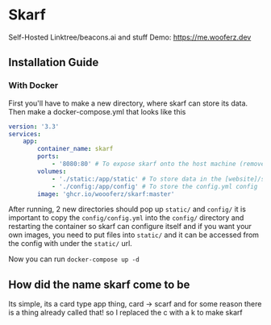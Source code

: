 # Skarf
Self-Hosted Linktree/beacons.ai and stuff
Demo: https://me.wooferz.dev

## Installation Guide

### With Docker

First you'll have to make a new directory, where skarf can store its data.
Then make a docker-compose.yml that looks like this
```yaml
version: '3.3'
services:
    app:
        container_name: skarf
        ports:
            - '8080:80' # To expose skarf onto the host machine (remove this if you are using a reverse proxy such as traefik)
        volumes:
            - './static:/app/static' # To store data in the [website]/static/ url
            - './config:/app/config' # To store the config.yml config
        image: 'ghcr.io/woooferz/skarf:master'
```
After running, 2 new directories should pop up `static/` and `config/` it is important to copy the `config/config.yml` into the `config/` directory and restarting the container so skarf can configure itself and if you want your own images, you need to put files into `static/` and it can be accessed from the config with under the `static/` url.

Now you can run `docker-compose up -d`

## How did the name skarf come to be
Its simple, its a card type app thing, card -> scarf and for some reason there is a thing already called that! so I replaced the c with a k to make skarf
